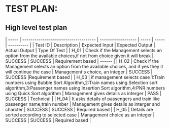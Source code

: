 # TEST PLAN:

## High level test plan

| ----- | ------------------------------------ | ------------------ | ----- | ----- | ---------- |
| Test ID | Description | Expected Input | Expected Output | Actual Output | Type Of Test |
| H_01 | Check if the Management selects an option from the available choices,if not from choice given it will break | SUCCESS | SUCCESS | Requirement based | ------ |	
| H_02 | Check if the Management selects an option from the available choices, and if yes they it will continue the case | Management's choice, an integer | SUCCESS |	SUCCESS     |Requirement based |
| H_03 | if management selects case 1:Train numbers using Bubble Sort Algorithm,2:Train names using Selection sort algorithm,3:Passenger names using Insertion Sort algorithm,4:PNR numbers using Quick Sort algorithm | Management gives details as interger | PASS |	SUCCESS | Technical |
| H_04 | It asks details of passengers and train like passenger name,train number | Management gives details as interger and charcter |	SUCCESS |	SUCCESS |	Required based |
| H_05 | Details are sorted according to selected case | Management choice as an integer |	SUCCESS |	SUCCESS |	Required based |
